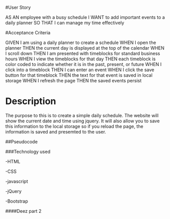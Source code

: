 #User Story

AS AN employee with a busy schedule
I WANT to add important events to a daily planner
SO THAT I can manage my time effectively

#Acceptance Criteria

GIVEN I am using a daily planner to create a schedule
WHEN I open the planner
THEN the current day is displayed at the top of the calendar
WHEN I scroll down
THEN I am presented with timeblocks for standard business hours
WHEN I view the timeblocks for that day
THEN each timeblock is color coded to indicate whether it is in the past, present, or future
WHEN I click into a timeblock
THEN I can enter an event
WHEN I click the save button for that timeblock
THEN the text for that event is saved in local storage
WHEN I refresh the page
THEN the saved events persist

# Description 

The purpose to this is to create a simple daily schedule. The website will show the current date and time using jquery. It will also allow you to save this information to the local storage so if you reload the page, the information is saved and presemted to the user. 

##Pseudocode 

###Technology used

-HTML

-CSS

-javascript

-jQuery

-Bootstrap

####Deez part 2
